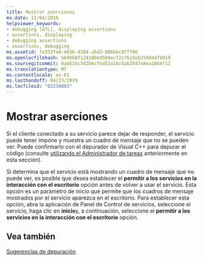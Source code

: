 ```yaml
---
title: Mostrar aserciones
ms.date: 11/04/2016
helpviewer_keywords:
- debugging [ATL], displaying assertions
- assertions, displaying
- debugging assertions
- assertions, debugging
ms.assetid: fa353fe8-4656-4384-a5d2-8866bc977f06
ms.openlocfilehash: bb06b8f124180ed566ecf2c761deb359444fb019
ms.sourcegitcommit: 0ab61bc3d2b6cfbd52a16c6ab2b97a8ea1864f12
ms.translationtype: MT
ms.contentlocale: es-ES
ms.lasthandoff: 04/23/2019
ms.locfileid: "62234883"
---
```

# <a name="displaying-assertions"></a>Mostrar aserciones

Si el cliente conectado a su servicio parece dejar de responder, el servicio puede tener impone y muestra un cuadro de mensaje que no se pueden ver. Puede confirmarlo con el depurador de Visual C++ para depurar el código (consulte [utilizando el Administrador de tareas](../atl/using-task-manager.md) anteriormente en esta sección).

Si determina que el servicio está mostrando un cuadro de mensaje que no puede ver, es posible que desea establecer el **permitir a los servicios en la interacción con el escritorio** opción antes de volver a usar el servicio. Esta opción es un parámetro de inicio que permite que los cuadros de mensaje mostrados por el servicio aparezca en el escritorio. Para establecer esta opción, abra la aplicación de Panel de Control de servicios, seleccione el servicio, haga clic en **inicio**y, a continuación, seleccione el **permitir a los servicios en la interacción con el escritorio** opción.

## <a name="see-also"></a>Vea también

[Sugerencias de depuración](../atl/debugging-tips.md)
